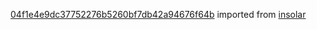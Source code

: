 [04f1e4e9dc37752276b5260bf7db42a94676f64b](https://github.com/insolar/insolar/commit/04f1e4e9dc37752276b5260bf7db42a94676f64b) imported from [insolar](https://github.com/insolar/insolar)
